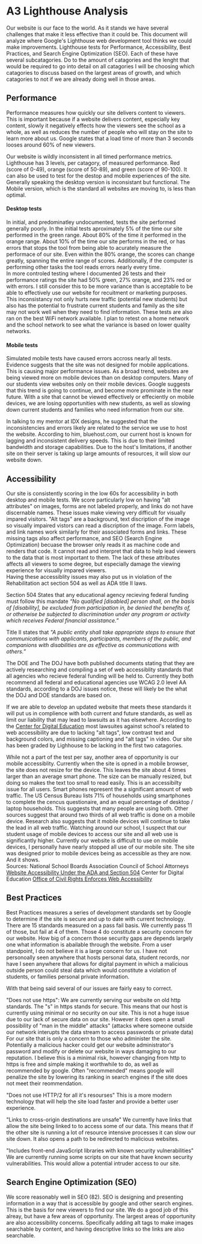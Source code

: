 # A3 Lighthouse Analysis
Our website is our face to the world.  As it stands we have several challenges that make it less effective than it could be. This document will analyze where Google's Lighthouse web development tool thinks we could make improvements. Lighthouse tests for Performance, Accessibility, Best Practices, and Search Engine Optimization (SEO).  Each of these have several subcatagories. Do to the amount of catagories and the lenght that would be required to go into detail on all catagories I will be choosing which catagories to discuss based on the largest areas of growth, and which catagories to not if we are already doing well in those areas. 
## Performance  
Performance measures how quickly our site delivers content to viewers.  This is important because if a website delivers content, especially key content, slowly it negatively effects how the viewers see the school as a whole, as well as reduces the number of people who will stay on the site to learn more about us. Google states that a load time of more than 3 seconds looses around 60% of new viewers.  

Our website is wildly inconsistent in all timed performance metrics.  Lighthouse has 3 levels, per catagory, of measured performance. Red (score of 0-49), orange (score of 50-89), and green (score of 90-100).  It can also be used to test for the destop and mobile experiences of the site. Generally speaking the desktop version is inconsistant but functional.  The Mobile version, which is the standard all websites are moving to, is less than optimal. 
#### Desktop tests
In initial, and predominatley undocumented, tests the site performed generally poorly. In the initial tests aproximately 5% of the time our site performed in the green range. About 80% of the time it performed in the orange range.  About 10% of the time our site performs in the red, or has errors that stops the tool from being able to acurately measure the performace of our site. Even within the 80% orange, the scores can change greatly, spanning the entire range of scores. Additionally, if the computer is performing other tasks the tool reads errors nearly every time.  
In more controled testing where I documented 26 tests and their performance ratings the site had 50% green, 27% orange, and 23% red or with errors.  I still consider this to be more variance than is acceptable to be able to effectively use our website for recuitment or marketing purposes.  This inconsistancy not only hurts new traffic (potential new students) but also has the potential to frustrate current students and family as the site may not work well when they need to find information. These tests are also ran on the best WiFi network available. I plan to retest on a home network and the school network to see what the variance is based on lower quality networks.  
#### Mobile tests
Simulated mobile tests have caused errors accross nearly all tests. Evidence suggests that the site was not designed for mobile applications.  This is causing major performance issues.  As a broad trend, websites are being viewed more on mobile devices than on desktop computers. Many of our students view websites only on their mobile devices. Google suggests that this trend is going to continue, and become more prominate in the near future. With a site that cannot be viewed effectively or effeciently on mobile devices, we are losing opportunities with new students, as well as slowing down current students and families who need information from our site.  

In talking to my mentor at IDX designs, he suggested that the inconsistencies and errors likely are related to the service we use to host the website.  According to him, bluehost.com, our current host is known for lagging and inconsistent delivery speeds.  This is due to their limited bandwidth and storage capabilities.  Due to the host's limitations, if another site on their server is taking up large amounts of resources, it will slow our website down.  
## Accessibility
Our site is consistently scoring in the low 60s for accessibility in both desktop and mobile tests.  We score particularly low on having "alt attributes" on images, forms are not labeled properly, and links do not have discernable names.  These issues make viewing very difficult for visually impared visitors.  "Alt tags" are a background, text discription of the image so visually impaired vistors can read a discription of the image. Form labels, and link names work similarly for their associated forms and links.  These missing tags also affect performance, and SEO (Search Engine Optimization) becuase the browser only reads it as machine code and renders that code.  It cannot read and interpret that data to help lead viewers to the data that is most important to them. The lack of these attributes affects all viewers to some degree, but especially damage the viewing experience for visually impared viewers.  
Having these accessiblity issues may also put us in violation of the Rehabilitation act section 504 as well as ADA title II laws. 

Section 504 States that any educational agency recieving federal funding must follow this mandate _“No qualified [disabled] person shall, on the basis of [disability], be excluded from participation in, be denied the benefits of, or otherwise be subjected to discrimination under any program or activity which receives Federal financial assistance.”_ 

Title II states that _"A public entity shall take appropriate steps to ensure that communications with applicants, participants, members of the public, and companions with disabilities are as effective as communications with others.”_

The DOE and The DOJ have both published documents stating that they are actively researching and compiling a set of web accessiblity standards that all agencies who recieve federal funding will be held to.  Currently they both recommend all federal and educational agencies use WCAG 2.0 level AA standards, according to a DOJ issues notice, these will likely be the what the DOJ and DOE standards are based on.  

If we are able to develop an updated website that meets these standards it will put us in complience with both current and future standards, as well as limit our liability that may lead to lawsuits as it has elsewhere. According to the [Center for Digital Education](https://www.govtech.com/education/Office-of-Civil-Rights-Enforces-Web-Accessibility.html) most lawsuites against school's related to web accessibility are due to lacking "alt tags", low contrast text and background colors, and missing captioning and "alt tags" in video.  Our site has been graded by Lighhouse to be lacking in the first two catagories.  

While not a part of the test per say, another area of opportunity is our mobile accessiblity.  Currently when the site is opned in a mobile browser, the site does not resize for the device.  This leaves the site about 4 times larger than an average smart phone. The size can be manually resized, but doing so makes the text too small to read easily.  This is an accessibilty issue for all users. Smart phones represent the a significant amount of web traffic.  The US Census Bureau lists 71% of households using smartphones to complete the cencus questionaire, and an equal percentage of desktop / laptop households.  This suggests that many people are using both.  Other sources suggest that around two thirds of all web traffic is done on a mobile device.  Research also suggests that it mobile devices will continue to take the lead in all web traffic.  Watching around our school, I suspect that our student usage of mobile devices to access our site and all web use is significantly higher. Currently our website is difficult to use on mobile devices, I personally have nearly stopped all use of our mobile site. The site was designed prior to mobile devices being as accessible as they are now.  And it shows.  
Sources:
National School Boards Association Council of School Attorneys [Website Accessibility Under the ADA and
Section 504](https://cdn-files.nsba.org/s3fs-public/16.%20Klimesh%20Website%20Accessibility%20Paper.pdf)
Center for Digital Education [Office of Civil Rights Enforces Web Accessibility](https://www.govtech.com/education/Office-of-Civil-Rights-Enforces-Web-Accessibility.html)

## Best Practices
Best Practices measures a series of development standards set by Google to determine if the site is secure and up to date with current technology.  There are 15 standards measured on a pass fail basis. We currently pass 11 of those, but fail at 4 of them. Those 4 do constitute a security concern for our website.  How big of a concern those security gaps are depends largely one what information is abailable through the website.  From a user standpoint, I do not believe it is a large concern for us.  I have not personoally seen anywhere that hosts personal data, student records, nor have I seen anywhere that allows for digital payment in which a malicious outside person could steal data which would constitute a violation of students, or families personal private information.  

With that being said several of our issues are fairly easy to correct. 

"Does not use https": We are currently serving our website on old http standards.  The "s" in https stands for secure.  This means that our host is currently using minimal or no security on our site.  This is not a huge issue due to our lack of secure data on our site.  However it does open a small possibility of "man in the middle" attacks" (attacks where someone outside our network interupts the data stream to access passwords or private data) For our site that is only a concern to those who administer the site.  Potentially a malicious hacker could get our website administrator's password and modify or delete our website in ways damaging to our reputation.  I believe this is a minimal risk, however changing from http to https is free and simple making it worthwhile to do, as well as recommended by google.  Often "recommended" means google will penalize the site by lowering its ranking in search engines if the site does not meet their reommendation. 

"Does not use HTTP/2 for all it's resourses" This is a more modern technology that will help the site load faster and provide a better user experience.  

"Links to cross-origin destinations are unsafe" We currently have links that allow the site being linked to to access some of our data.  This means that if the other site is running a lot of resource intensive processes it can slow our site down.  It also opens a path to be redirected to malicious websites. 

"Includes front-end JavaScript libraries with known security vulnerabilities" We are currently running some scripts on our site that have known security vulnerabilities.  This would allow a potential intruder access to our site. 

## Search Engine Optimization (SEO)
We score reasonably well in SEO (82).  SEO is designing and presenting information in a way that is accessible by google and other search engines.  This is the basis for new viewers to find our site. We do a good job of this alreay, but have a few areas of opportunity. The largest areas of opportunity are also accessibility concerns. Specifically adding alt tags to make images searchable by content, and having descriptive links so the links are also searchable. 

